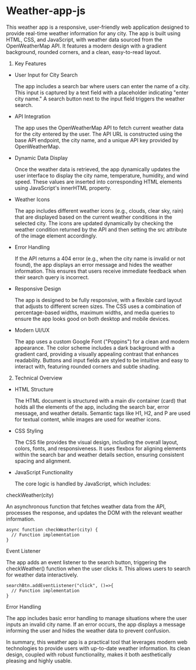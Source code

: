 # Weather-app-js

   This weather app is a responsive, user-friendly web application designed to provide real-time weather information for any city. The app is built using HTML, CSS, and JavaScript, with weather data sourced from the OpenWeatherMap API. It features a modern design with a gradient background, rounded corners, and a clean, easy-to-read layout.

1. Key Features

- User Input for City Search

   The app includes a search bar where users can enter the name of a city. This input is captured by a text field with a placeholder indicating "enter city name." A search button next to the input field triggers the weather search.

- API Integration

   The app uses the OpenWeatherMap API to fetch current weather data for the city entered by the user. The API URL is constructed using the base API endpoint, the city name, and a unique API key provided by OpenWeatherMap.

- Dynamic Data Display

   Once the weather data is retrieved, the app dynamically updates the user interface to display the city name, temperature, humidity, and wind speed. These values are inserted into corresponding HTML elements using JavaScript's innerHTML property.

- Weather Icons

   The app includes different weather icons (e.g., clouds, clear sky, rain) that are displayed based on the current weather conditions in the selected city. The icons are updated dynamically by checking the weather condition returned by the API and then setting the src attribute of the image element accordingly.

- Error Handling

   If the API returns a 404 error (e.g., when the city name is invalid or not found), the app displays an error message and hides the weather information. This ensures that users receive immediate feedback when their search query is incorrect.

- Responsive Design

   The app is designed to be fully responsive, with a flexible card layout that adjusts to different screen sizes. The CSS uses a combination of percentage-based widths, maximum widths, and media queries to ensure the app looks good on both desktop and mobile devices.

- Modern UI/UX

   The app uses a custom Google Font ("Poppins") for a clean and modern appearance. The color scheme includes a dark background with a gradient card, providing a visually appealing contrast that enhances readability. Buttons and input fields are styled to be intuitive and easy to interact with, featuring rounded corners and subtle shading.

2. Technical Overview
   
- HTML Structure

   The HTML document is structured with a main div container (card) that holds all the elements of the app, including the search bar, error message, and weather details. Semantic tags like H1, H2, and P are used for textual content, while images are used for weather icons.

- CSS Styling

   The CSS file provides the visual design, including the overall layout, colors, fonts, and responsiveness. It uses flexbox for aligning elements within the search bar and weather details section, ensuring consistent spacing and alignment.

- JavaScript Functionality

   The core logic is handled by JavaScript, which includes:

checkWeather(city)

   An asynchronous function that fetches weather data from the API, processes the response, and updates the DOM with the relevant weather information.

    async function checkWeather(city) {
      // Function implementation
    }

Event Listener

   The app adds an event listener to the search button, triggering the checkWeather() function when the user clicks it. This allows users to search for weather data interactively.

    searchBtn.addEventListener("click", ()=>{
      // Function implementation
    }

Error Handling

   The app includes basic error handling to manage situations where the user inputs an invalid city name. If an error occurs, the app displays a message informing the user and hides the weather data to prevent confusion.



   In summary, this weather app is a practical tool that leverages modern web technologies to provide users with up-to-date weather information. Its clean design, coupled with robust functionality, makes it both aesthetically pleasing and highly usable.
